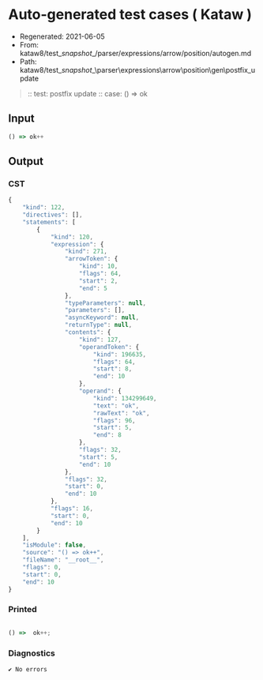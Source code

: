 # Auto-generated test cases ( Kataw )
- Regenerated: 2021-06-05
- From: kataw8/test\__snapshot__/parser/expressions/arrow/position/autogen.md
- Path: kataw8/test\__snapshot__\parser\expressions\arrow\position\gen\postfix_update
> :: test: postfix update
> :: case: () => ok
## Input

`````js
() => ok++
`````
## Output

### CST

```javascript
{
    "kind": 122,
    "directives": [],
    "statements": [
        {
            "kind": 120,
            "expression": {
                "kind": 271,
                "arrowToken": {
                    "kind": 10,
                    "flags": 64,
                    "start": 2,
                    "end": 5
                },
                "typeParameters": null,
                "parameters": [],
                "asyncKeyword": null,
                "returnType": null,
                "contents": {
                    "kind": 127,
                    "operandToken": {
                        "kind": 196635,
                        "flags": 64,
                        "start": 8,
                        "end": 10
                    },
                    "operand": {
                        "kind": 134299649,
                        "text": "ok",
                        "rawText": "ok",
                        "flags": 96,
                        "start": 5,
                        "end": 8
                    },
                    "flags": 32,
                    "start": 5,
                    "end": 10
                },
                "flags": 32,
                "start": 0,
                "end": 10
            },
            "flags": 16,
            "start": 0,
            "end": 10
        }
    ],
    "isModule": false,
    "source": "() => ok++",
    "fileName": "__root__",
    "flags": 0,
    "start": 0,
    "end": 10
}
```

### Printed

```javascript

() =>  ok++;
```

### Diagnostics

```javascript
✔ No errors
```

